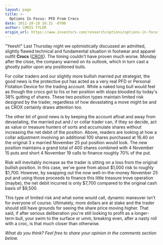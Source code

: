 ```yaml
---
layout: page
title: >-
  Options In Focus: PFD From Crocs
date: 2011-10-18 16:31 -0700
author: CHRIS TYLER
origin_url: https://www.investors.com/research/options/options-in-focus-pfd-from-crocs/
---
```






"Yeesh!" Last Thursday night we optimistically discussed an admitted, slightly flawed technical and fundamental situation in footwear and apparel outfit **Crocs** ([CROX](https://research.investors.com/quote.aspx?symbol=CROX)). The timing couldn't have proven much worse. Monday after the close, the company warned on its outlook, which in turn cast a ghostly pallor upon any positioned bulls. 

  

For collar traders and our slightly more bullish married put strategist, the good news is the protective put has acted as a very real PFD or Personal Flotation Device for the trading account. While a naked long bull would feel as though the crocs got to his or her position with stops bloodied by today's 38% gutting of shares. These two position types maintain limited risk designed by the trader, regardless of how devastating a move might be and as CROX certainly draws attention too.

  

  

The other bit of good news is by keeping the account afloat and away from devastating, the married put and / or collar trader can, if they so decide, act as value or treasure hunters of sorts and accumulate shares without increasing the net debit of the position. Above, readers are looking at how a collar adjustment involving an additional 100 shares purchased at 16.40 on the original 3 x married November 25 put position would look. The new position maintains a grand total of 400 shares combined with 4 November 15 puts and short 4 November 19 calls to finance roughly 70% of the put. 

  

Risk will inevitably increase as the trader is sitting on a loss from the original bullish position. In this case, we've gone from about $1,000 risk to roughly $1,700. However, by swapping out the now well-in-the-money November 25 put and using those proceeds to finance this little treasure trove operation (maybe), the net debit incurred is only $7,700 compared to the original cash basis of $8,500.

  

This type of limited risk and what some would call, dynamic maneuver isn't for everyone of course. Ultimately, more dollars are at stake and the trader should still have grounds for seeing the share price moving higher. That said, if after serious deliberation you're still looking to profit as a longer-term bull, your swim to the surface or umm, breaking even, after a nasty roll with a croc, is that much closer than otherwise.

  

*What do you think? Feel free to share your opinion in the comments section below.*




